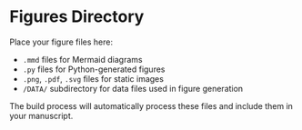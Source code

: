 # Figures Directory

Place your figure files here:

- `.mmd` files for Mermaid diagrams
- `.py` files for Python-generated figures  
- `.png`, `.pdf`, `.svg` files for static images
- `/DATA/` subdirectory for data files used in figure generation

The build process will automatically process these files and include them in your manuscript.